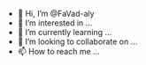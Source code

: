 - 👋 Hi, I’m @FaVad-aly
- 👀 I’m interested in ...
- 🌱 I’m currently learning ...
- 💞️ I’m looking to collaborate on ...
- 📫 How to reach me ...

<!---
FaVad-aly/FaVad-aly is a ✨ special ✨ repository because its `README.md` (this file) appears on your GitHub profile.
You can click the Preview link to take a look at your changes.
--->
